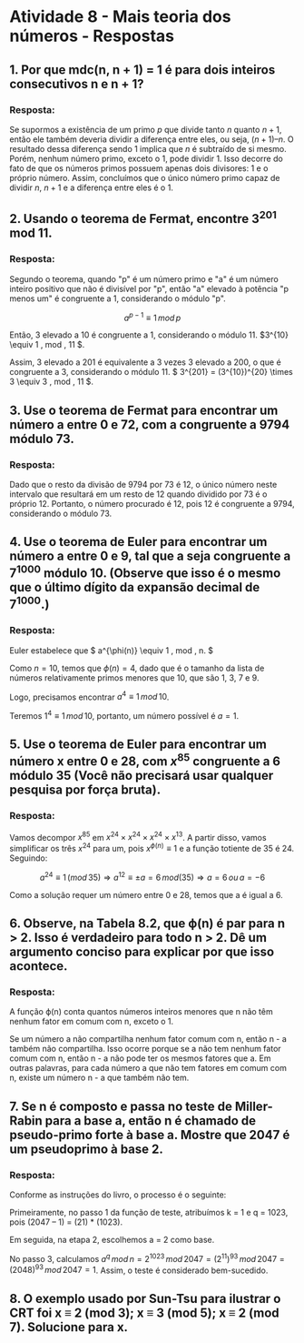 # Atividade 8 - Mais teoria dos números  - Respostas

## 1. Por que mdc(n, n + 1) = 1 é para dois inteiros consecutivos n e n + 1?

### Resposta:

Se supormos a existência de um primo $p$ que divide tanto $n$ quanto $n+1$, então ele também deveria dividir a diferença entre eles, ou seja, $(n+1) – n$. O resultado dessa diferença sendo 1 implica que $n$ é subtraído de si mesmo.
Porém, nenhum número primo, exceto o 1, pode dividir 1. Isso decorre do fato de que os números primos possuem apenas dois divisores: 1 e o próprio número. Assim, concluímos que o único número primo capaz de dividir $n$, $n+1$ e a diferença entre eles é o 1.

## 2. Usando o teorema de Fermat, encontre $3^{201}$ mod 11.

### Resposta:

Segundo o teorema, quando "p" é um número primo e "a" é um número inteiro positivo que não é divisível por "p", então "a" elevado à potência "p menos um" é congruente a 1, considerando o módulo "p".

$$ a^{p-1} \equiv 1 \, mod \, p $$

Então, 3 elevado a 10 é congruente a 1, considerando o módulo 11. $3^{10} \equiv 1 \, mod \, 11 $.

Assim, 3 elevado a 201 é equivalente a 3 vezes 3 elevado a 200, o que é congruente a 3, considerando o módulo 11. $ 3^{201} = (3^{10})^{20} 	\times 3 \equiv 3 \, mod \, 11 $.

## 3. Use o teorema de Fermat para encontrar um número a entre 0 e 72, com a congruente a 9794 módulo 73.

### Resposta:

Dado que o resto da divisão de 9794 por 73 é 12, o único número neste intervalo que resultará em um resto de 12 quando dividido por 73 é o próprio 12. Portanto, o número procurado é 12, pois 12 é congruente a 9794, considerando o módulo 73.

## 4. Use o teorema de Euler para encontrar um número a entre 0 e 9, tal que a seja congruente a $7^{1000}$ módulo 10. (Observe que isso é o mesmo que o último dígito da expansão decimal de $7^{1000}$.)

### Resposta:

Euler estabelece que $ a^{\phi(n)} \equiv 1 \, mod \, n. $

Como $n=10$, temos que $\phi(n) = 4$, dado que é o tamanho da lista de números relativamente primos menores que 10, que são 1, 3, 7 e 9.

Logo, precisamos encontrar $a^4 \equiv 1 \, mod \, 10$.

Teremos $1^4 \equiv 1\, mod \, 10$, portanto, um número possível é $a=1$.

## 5. Use o teorema de Euler para encontrar um número x entre 0 e 28, com $x^{85}$ congruente a 6 módulo 35 (Você não precisará usar qualquer pesquisa por força bruta).

### Resposta:

Vamos decompor $x^{85}$ em  $x^{24} \times x^{24} \times x^{24} \times x^{13}$. A partir disso, vamos simplificar os três $x^{24}$ para um, pois $x^{\phi(n)} \equiv 1$ e a função totiente de 35 é 24. Seguindo:

$$ a^{24} \equiv 1  \,(mod \, 35) \Rightarrow a^{12} \equiv \pm a = 6\, mod(35) \Rightarrow a = 6 \,ou\, a = -6 $$

Como a solução requer um número entre 0 e 28, temos que a é igual a 6.

## 6. Observe, na Tabela 8.2, que ϕ(n) é par para n > 2. Isso é verdadeiro para todo n > 2. Dê um argumento conciso para explicar por que isso acontece.

### Resposta:

A função ϕ(n) conta quantos números inteiros menores que n não têm nenhum fator em comum com n, exceto o 1.

Se um número a não compartilha nenhum fator comum com n, então n - a também não compartilha. Isso ocorre porque se a não tem nenhum fator comum com n, então n - a não pode ter os mesmos fatores que a.  Em outras palavras, para cada número a que não tem fatores em comum com n, existe um número n - a que também não tem.

## 7. Se n é composto e passa no teste de Miller-Rabin para a base a, então n é chamado de pseudo-primo forte à base a. Mostre que 2047 é um pseudoprimo à base 2.

### Resposta:

Conforme as instruções do livro, o processo é o seguinte:

Primeiramente, no passo 1 da função de teste, atribuímos k = 1 e q = 1023, pois (2047 – 1) = (21) * (1023).

Em seguida, na etapa 2, escolhemos a = 2 como base.

No passo 3, calculamos $a^q \, mod \, n = 2^{1023}\, mod\, 2047 = (2^{11})^{93} \, mod \, 2047 = (2048)^{93}\, mod\, 2047 = 1$. Assim, o teste é considerado bem-sucedido.

## 8. O exemplo usado por Sun-Tsu para ilustrar o CRT foi x ≡ 2 (mod 3); x ≡ 3 (mod 5); x ≡ 2 (mod 7). Solucione para x.
